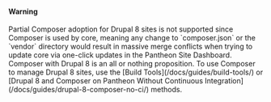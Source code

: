 <div class="alert alert-danger">
<h4 class="info">Warning</h4>
Partial Composer adoption for Drupal 8 sites is not supported since Composer is used by core, meaning any change to `composer.json` or the `vendor` directory would result in massive merge conflicts when trying to update core via one-click updates in the Pantheon Site Dashboard. Composer with Drupal 8 is an all or nothing proposition. To use Composer to manage Drupal 8 sites, use the [Build Tools](/docs/guides/build-tools/) or [Drupal 8 and Composer on Pantheon Without Continuous Integration](/docs/guides/drupal-8-composer-no-ci/) methods.
</div>

